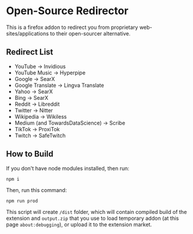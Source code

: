 # Open-Source Redirector

This is a firefox addon to redirect you from proprietary web-sites/applications to their open-sourcer alternative.

## Redirect List

-   YouTube -> Invidious
-   YouTube Music -> Hyperpipe
-   Google -> SearX
-   Google Translate -> Lingva Translate
-   Yahoo -> SearX
-   Bing -> SearX
-   Reddit -> Libreddit
-   Twitter -> Nitter
-   Wikipedia -> Wikiless
-   Medium (and TowardsDataScience) -> Scribe
-   TikTok -> ProxiTok
-   Twitch -> SafeTwitch

## How to Build

If you don't have node modules installed, then run:

```
npm i
```

Then, run this command:

```
npm run prod
```

This script will create `/dist` folder, which will contain compiled build of the extension and `output.zip` that you use to load temporary addon (at this page `about:debugging`), or upload it to the extension market.
